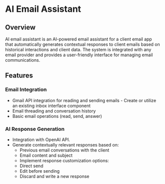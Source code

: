 # AI Email Assistant

## Overview

AI email assistant is an AI-powered email assistant for a client email app that automatically generates contextual responses to client emails based on historical interactions and client data. The system is integrated with any email provider and provides a user-friendly interface for managing email communications.

## Features

### Email Integration

- Gmail API integration for reading and sending emails - Create or utilize an existing inbox interface component
- Email threading and conversation history
- Basic email operations (read, send, answer)

### AI Response Generation

- Integration with OpenAI API.
- Generate contextually relevant responses based on:
  - Previous email conversations with the client
  - Email content and subject
  - Implement response customization options:
  - Direct send
  - Edit before sending
  - Discard and write a new response
